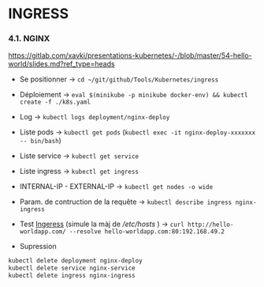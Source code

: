 # INGRESS


### 4.1. NGINX

https://gitlab.com/xavki/presentations-kubernetes/-/blob/master/54-hello-world/slides.md?ref_type=heads


- Se positionner -> `cd ~/git/github/Tools/Kubernetes/ingress`
- Déploiement -> `eval $(minikube -p minikube docker-env) && kubectl create -f ./k8s.yaml`
- Log -> `kubectl logs deployment/nginx-deploy`
- Liste pods -> `kubectl get pods` (`kubectl exec -it nginx-deploy-xxxxxxx -- bin/bash`)
- Liste service -> `kubectl get service`
- Liste ingress -> `kubectl get ingress`
- INTERNAL-IP - EXTERNAL-IP -> `kubectl get nodes -o wide`
- Param. de contruction de la requête -> `kubectl describe ingress nginx-ingress`
- Test [Ingeress](https://blog.knoldus.com/how-to-create-ingress-rules-in-kubernetes-using-minikube/#what-is-ingress) (simule la màj de */etc/hosts* ) -> `curl http://hello-worldapp.com/ --resolve hello-worldapp.com:80:192.168.49.2`

- Supression

```bash
kubectl delete deployment nginx-deploy
kubectl delete service nginx-service
kubectl delete ingress nginx-ingress
```

